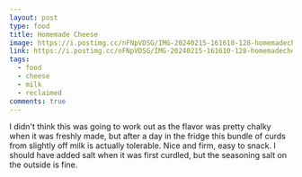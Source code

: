 ```yaml
---
layout: post
type: food
title: Homemade Cheese
image: https://i.postimg.cc/nFNpVDSG/IMG-20240215-161610-128-homemadecheese.webp
link: https://i.postimg.cc/nFNpVDSG/IMG-20240215-161610-128-homemadecheese.webp
tags:
  - food
  - cheese
  - milk
  - reclaimed
comments: true
---
```

I didn't think this was going to work out as the flavor was pretty chalky when it was freshly made, but after a day in the fridge this bundle of curds from slightly off milk is actually tolerable.  Nice and firm, easy to snack.  I should have added salt when it was first curdled, but the seasoning salt on the outside is fine.